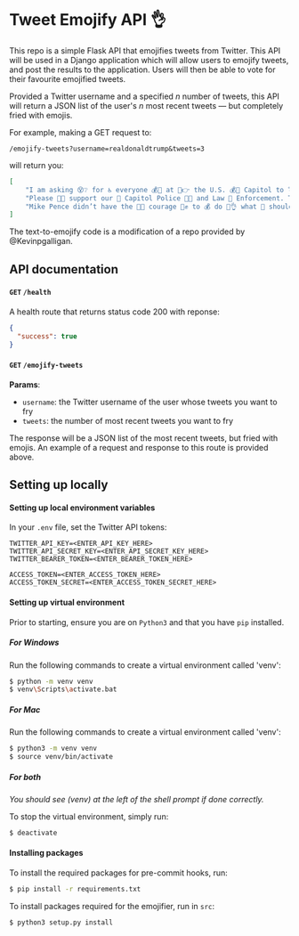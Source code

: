 # Tweet Emojify API 👌

This repo is a simple Flask API that emojifies tweets from Twitter. This API will be used in a Django application which will allow users to emojify tweets, and post the results to the application. Users will then be able to vote for their favourite emojified tweets.

Provided a Twitter username and a specified _n_ number of tweets, this API will return a JSON list of the user's _n_ most recent tweets — but completely fried with emojis.

For example, making a GET request to:
```
/emojify-tweets?username=realdonaldtrump&tweets=3
```

will return you:
```json
[
    "I am asking 😵❔ for ♿ everyone 💰👨 at 👏👉 the U.S. 💰🤕 Capitol to 💣 remain peaceful. No violence! ⚔ Remember, 🤔 WE 👧 are the 😩♂ Party 🎇 of 💯 Law &amp; Order – respect the 💡➡ Law ⚖ and 👏👏 our 💩 great 🆒🏅 men 😎 and women ♀💁 in Blue. 👁 Thank you! 👨",
    "Please 🏻🚃 support our 🤰 Capitol Police 👮👮 and Law 🚓 Enforcement. They 🍆 are 👴🔢 truly on the ⚔ side ⏩ of 👄 our 👶 Country. 🏃 Stay peaceful!",
    "Mike Pence didn’t have the 💌🎵 courage 🏿✊ to 💰 do 💯👌 what 🙏 should 👫 have 🈶😭 been 🤤 done to 😂💦 protect 🛡🛡 our Country 🏃 and 👖😂 our 👍 Constitution, giving 👸👸 States a chance ♂ to 👱 certify a corrected set 🕸 of 👉🔉 facts, not ♂ the 📱 fraudulent or 💦 inaccurate ones 💚💯 which 👩 they 👩👥 were 👶 asked to previously certify. USA demands the truth!"
]
```

The text-to-emojify code is a modification of a repo provided by @Kevinpgalligan.

## API documentation

#### `GET` `/health`
A health route that returns status code 200 with reponse:
```json
{
  "success": true
}
```

#### `GET` `/emojify-tweets`
**Params**:
- `username`: the Twitter username of the user whose tweets you want to fry
- `tweets`: the number of most recent tweets you want to fry

The response will be a JSON list of the most recent tweets, but fried with emojis. An example of a request and response to this route is provided above.
## Setting up locally

#### Setting up local environment variables

In your `.env` file, set the Twitter API tokens:

```
TWITTER_API_KEY=<ENTER_API_KEY_HERE>
TWITTER_API_SECRET_KEY=<ENTER_API_SECRET_KEY_HERE>
TWITTER_BEARER_TOKEN=<ENTER_BEARER_TOKEN_HERE>

ACCESS_TOKEN=<ENTER_ACCESS_TOKEN_HERE>
ACCESS_TOKEN_SECRET=<ENTER_ACCESS_TOKEN_SECRET_HERE>
```

#### Setting up virtual environment

Prior to starting, ensure you are on `Python3` and that you have `pip` installed.

##### For Windows

Run the following commands to create a virtual environment called 'venv':

```sh
$ python -m venv venv
$ venv\Scripts\activate.bat
```

##### For Mac

Run the following commands to create a virtual environment called 'venv':

```sh
$ python3 -m venv venv
$ source venv/bin/activate
```

##### For both

_You should see (venv) at the left of the shell prompt if done correctly._

To stop the virtual environment, simply run:

```sh
$ deactivate
```

#### Installing packages

To install the required packages for pre-commit hooks, run:

```sh
$ pip install -r requirements.txt
```

To install packages required for the emojifier, run in `src`:

```sh
$ python3 setup.py install
```
